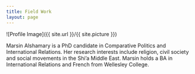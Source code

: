 ```yaml
---
title: Field Work
layout: page
---
```

![Profile Image]({{ site.url }}/{{ site.picture }})

<p> Marsin Alshamary is a PhD candidate in Comparative Politics and International Relations. Her research interests include religion, civil society and social movements in the Shi’a Middle East. Marsin holds a BA in International Relations and French from Wellesley College.</p>

